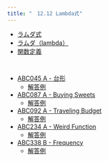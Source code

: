 ```yaml
---
title: "　12.12 Lambda式"
---
```


* [ラムダ式](https://docs.python.org/ja/3/tutorial/controlflow.html#lambda-expressions)
* [ラムダ（lambda）](https://docs.python.org/ja/3/reference/expressions.html#lambda)
* [関数定義](https://docs.python.org/ja/3/reference/compound_stmts.html#function)

```python:サンプルコード：sample_794.py
```

```text:実行結果
```

- [ABC045 A - 台形](https://atcoder.jp/contests/abc045/tasks/abc045_a)
    - [解答例](https://atcoder.jp/contests/abc045/submissions/21228060)
- [ABC087 A - Buying Sweets](https://atcoder.jp/contests/abc087/tasks/abc087_a)
    - [解答例](https://atcoder.jp/contests/abc087/submissions/21228121)
- [ABC092 A - Traveling Budget](https://atcoder.jp/contests/abc092/tasks/abc092_a)
    - [解答例](https://atcoder.jp/contests/abc092/submissions/21228141)
- [ABC234 A - Weird Function](https://atcoder.jp/contests/abc234/tasks/abc234_a)
    - [解答例](https://atcoder.jp/contests/abc234/submissions/34897707)
- [ABC338 B - Frequency](https://atcoder.jp/contests/abc338/tasks/abc338_b)
    - [解答例](https://atcoder.jp/contests/abc338/submissions/49994807)